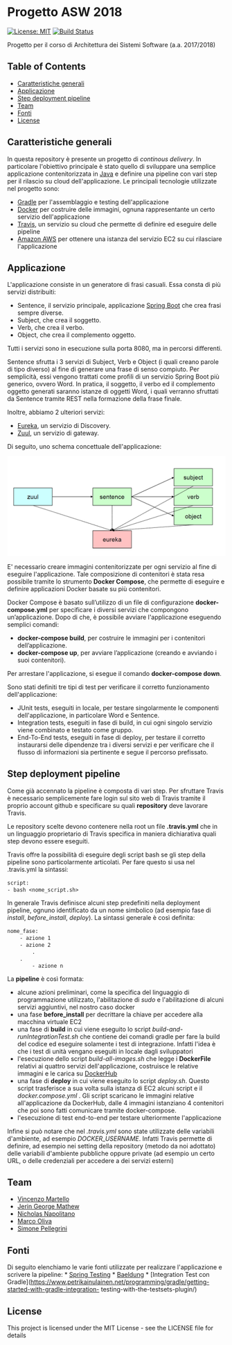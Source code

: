 # Progetto ASW 2018
[![License: MIT](https://img.shields.io/badge/License-MIT-yellow.svg)](https://opensource.org/licenses/MIT) [![Build Status](https://travis-ci.org/jgm25/Progetto_ASW_2018.svg?branch=master)](https://travis-ci.org/jgm25/Progetto_ASW_2018)

Progetto per il corso di Architettura dei Sistemi Software (a.a. 2017/2018)



## Table of Contents 

- [Caratteristiche generali](#caratteristiche-generali)
- [Applicazione](#applicazione)
- [Step deployment pipeline](#step-deployment-pipeline)
- [Team](#team)
- [Fonti](#fonti)
- [License](#license)



## Caratteristiche generali

In questa repository è presente un progetto di *continous delivery*. In particolare l'obiettivo principale è stato quello di sviluppare una semplice applicazione contenitorizzata in [Java](http://www.oracle.com/technetwork/java/javase/overview/index.html) e definire una pipeline con vari step per il rilascio su cloud dell'applicazione. 
Le principali tecnologie utilizzate nel progetto sono:
* [Gradle](https://gradle.org/) per l'assemblaggio e testing dell'applicazione
* [Docker](https://www.docker.com/) per costruire delle immagini, ognuna rappresentante un certo servizio dell'applicazione
* [Travis](https://travis-ci.org/), un servizio su cloud che permette di definire ed eseguire delle pipeline 
* [Amazon AWS](https://aws.amazon.com/it/) per ottenere una istanza del servizio EC2 su cui rilasciare l'applicazione



## Applicazione

L'applicazione consiste in un generatore di frasi casuali. Essa consta di più servizi distribuiti:

* Sentence, il servizio principale, applicazione [Spring Boot](https://spring.io/projects/spring-boot/) che crea frasi sempre diverse.
* Subject, che crea il soggetto.
* Verb, che crea il verbo.
* Object, che crea il complemento oggetto.

Tutti i servizi sono in esecuzione sulla porta 8080, ma in percorsi differenti.

Sentence sfrutta i 3 servizi di Subject, Verb e Object (i quali creano parole di tipo diverso) al fine di generare una frase di senso compiuto. Per semplicità, essi vengono trattati come profili di un servizio Spring Boot più generico, ovvero Word. In pratica, il soggetto, il verbo ed il complemento oggetto generati saranno istanze di oggetti Word, i quali verranno sfruttati da Sentence tramite REST nella formazione della frase finale.

Inoltre, abbiamo 2 ulteriori servizi:
* [Eureka](https://github.com/Netflix/eureka/), un servizio di Discovery.
* [Zuul](https://github.com/Netflix/zuul/), un servizio di gateway.

Di seguito, uno schema concettuale dell'applicazione:

![Schema](images/Schema_Concettuale.png)

E' necessario creare immagini contenitorizzate per ogni servizio al fine di eseguire l'applicazione. Tale composizione di contenitori è stata resa possibile tramite lo strumento **Docker Compose**, che permette di eseguire e definire applicazioni Docker basate su più contenitori. 

Docker Compose è basato sull’utilizzo di un file di configurazione **docker-compose.yml** per specificare i diversi servizi che compongono un’applicazione. Dopo di che, è possibile avviare l'applicazione eseguendo semplici comandi:
* **docker-compose build**, per costruire le immagini per i contenitori dell’applicazione. 
* **docker-compose up**, per avviare l’applicazione (creando e avviando i suoi contenitori).

Per arrestare l'applicazione, si esegue il comando **docker-compose down**.

Sono stati definiti tre tipi di test per verificare il corretto funzionamento dell'applicazione:

* JUnit tests, eseguiti in locale, per testare singolarmente le componenti dell'applicazione, in particolare Word e Sentence.
* Integration tests, eseguiti in fase di build, in cui ogni singolo servizio viene combinato e testato come gruppo.
* End-To-End tests, eseguiti in fase di deploy, per testare il corretto instaurarsi delle dipendenze tra i diversi servizi e per verificare che il flusso di informazioni sia pertinente e segue il percorso prefissato.

## Step deployment pipeline

Come già accennato la pipeline è composta di vari step. Per sfruttare Travis è necessario semplicemente fare login sul sito web di Travis tramite il proprio account github e specificare su quali **repository** deve lavorare Travis. 

Le repository scelte devono contenere nella root un file **.travis.yml** che in un linguaggio proprietario di Travis specifica in maniera dichiarativa quali step devono essere eseguiti.

Travis offre la possibilità di eseguire degli script bash se gli step della pipeline sono particolarmente articolati. Per fare questo si usa nel .travis.yml la sintassi:

	script:
  	- bash <nome_script.sh>

In generale Travis definisce alcuni step predefiniti nella deployment pipeline, ognuno identificato da un nome simbolico (ad esempio fase di *install*, *before_install*, *deploy*). La sintassi generale è così definita:

	nome_fase: 
  		- azione 1
		- azione 2
        	.
		.
        	- azione n

La **pipeline** è così formata:
* alcune azioni preliminari, come la specifica del linguaggio di programmazione utilizzato, l'abilitazione di *sudo* e l'abilitazione di alcuni servizi aggiuntivi, nel nostro caso docker
* una fase **before_install** per decrittare la chiave per accedere alla macchina virtuale EC2
* una fase di **build** in cui viene eseguito lo script *build-and-runIntegrationTest.sh* che contiene dei comandi gradle per fare la build del codice ed eseguire solamente i test di integrazione. Infatti l'idea è che i test di unità vengano eseguiti in locale dagli sviluppatori
* l'esecuzione dello script *build-all-images.sh* che legge i **DockerFile** relativi ai quattro servizi dell'applicazione, costruisce le relative immagini e le carica su [DockerHub](https://hub.docker.com/)
* una fase di **deploy** in cui viene eseguito lo script *deploy.sh*. Questo script trasferisce a sua volta sulla istanza di EC2 alcuni script e il *docker.compose.yml* . Gli script scaricano le immagini relative all'applicazione da DockerHub, dalle 4 immagini istanziano 4 contenitori che poi sono fatti comunicare tramite docker-compose.
* l'esecuzione di test end-to-end per testare ulteriormente l'applicazione

Infine si può notare che nel *.travis.yml* sono state utilizzate delle variabili d'ambiente, ad esempio
*DOCKER_USERNAME*. Infatti Travis permette di definire, ad esempio nei setting della repository (metodo da noi adottato) delle variabili d'ambiente pubbliche oppure private (ad esempio un certo URL, o delle credenziali per accedere a dei servizi esterni)

## Team

- [Vincenzo Martello](https://github.com/vincenzomartello)
- [Jerin George Mathew](https://github.com/jgm25)
- [Nicholas Napolitano](https://github.com/nicholasnapolitano)
- [Marco Oliva](https://github.com/maroliva)
- [Simone Pellegrini](https://github.com/spellegrini1995)

## Fonti
	
Di seguito elenchiamo le varie fonti utilizzate per realizzare l'applicazione e scrivere la pipeline:
	* [Spring Testing](https://docs.spring.io/spring/docs/current/spring-framework-reference/testing.html)
	* [Baeldung](http://www.baeldung.com/)
	* [Integration Test con Gradle](https://www.petrikainulainen.net/programming/gradle/getting-started-with-gradle-integration-	testing-with-the-testsets-plugin/)

## License

This project is licensed under the MIT License - see the LICENSE file for details
